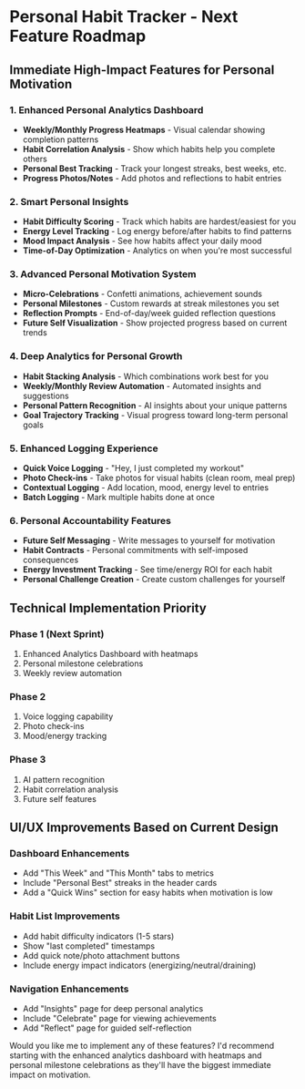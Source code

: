 # Personal Habit Tracker - Next Feature Roadmap

## Immediate High-Impact Features for Personal Motivation

### 1. Enhanced Personal Analytics Dashboard

- **Weekly/Monthly Progress Heatmaps** - Visual calendar showing completion patterns
- **Habit Correlation Analysis** - Show which habits help you complete others
- **Personal Best Tracking** - Track your longest streaks, best weeks, etc.
- **Progress Photos/Notes** - Add photos and reflections to habit entries

### 2. Smart Personal Insights

- **Habit Difficulty Scoring** - Track which habits are hardest/easiest for you
- **Energy Level Tracking** - Log energy before/after habits to find patterns
- **Mood Impact Analysis** - See how habits affect your daily mood
- **Time-of-Day Optimization** - Analytics on when you're most successful

### 3. Advanced Personal Motivation System

- **Micro-Celebrations** - Confetti animations, achievement sounds
- **Personal Milestones** - Custom rewards at streak milestones you set
- **Reflection Prompts** - End-of-day/week guided reflection questions
- **Future Self Visualization** - Show projected progress based on current trends

### 4. Deep Analytics for Personal Growth

- **Habit Stacking Analysis** - Which combinations work best for you
- **Weekly/Monthly Review Automation** - Automated insights and suggestions
- **Personal Pattern Recognition** - AI insights about your unique patterns
- **Goal Trajectory Tracking** - Visual progress toward long-term personal goals

### 5. Enhanced Logging Experience

- **Quick Voice Logging** - "Hey, I just completed my workout"
- **Photo Check-ins** - Take photos for visual habits (clean room, meal prep)
- **Contextual Logging** - Add location, mood, energy level to entries
- **Batch Logging** - Mark multiple habits done at once

### 6. Personal Accountability Features

- **Future Self Messaging** - Write messages to yourself for motivation
- **Habit Contracts** - Personal commitments with self-imposed consequences
- **Energy Investment Tracking** - See time/energy ROI for each habit
- **Personal Challenge Creation** - Create custom challenges for yourself

## Technical Implementation Priority

### Phase 1 (Next Sprint)

1. Enhanced Analytics Dashboard with heatmaps
2. Personal milestone celebrations
3. Weekly review automation

### Phase 2

1. Voice logging capability
2. Photo check-ins
3. Mood/energy tracking

### Phase 3

1. AI pattern recognition
2. Habit correlation analysis
3. Future self features

## UI/UX Improvements Based on Current Design

### Dashboard Enhancements

- Add "This Week" and "This Month" tabs to metrics
- Include "Personal Best" streaks in the header cards
- Add a "Quick Wins" section for easy habits when motivation is low

### Habit List Improvements

- Add habit difficulty indicators (1-5 stars)
- Show "last completed" timestamps
- Add quick note/photo attachment buttons
- Include energy impact indicators (energizing/neutral/draining)

### Navigation Enhancements

- Add "Insights" page for deep personal analytics
- Include "Celebrate" page for viewing achievements
- Add "Reflect" page for guided self-reflection

Would you like me to implement any of these features? I'd recommend starting with the enhanced analytics dashboard with heatmaps and personal milestone celebrations as they'll have the biggest immediate impact on motivation.
